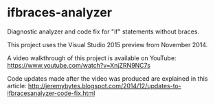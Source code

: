 ifbraces-analyzer
=================

Diagnostic analyzer and code fix for "if" statements without braces.

This project uses the Visual Studio 2015 preview from November 2014.

A video walkthrough of this project is available on YouTube: https://www.youtube.com/watch?v=XnjZRN9NC7s

Code updates made after the video was produced are explained in this article: http://jeremybytes.blogspot.com/2014/12/updates-to-ifbracesanalyzer-code-fix.html
